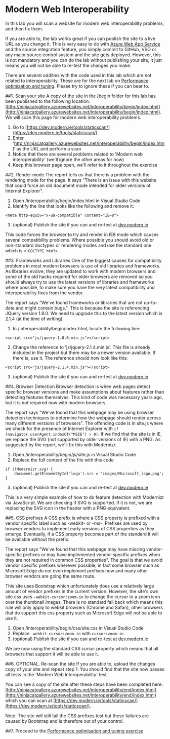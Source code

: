 # Modern Web Interoperability

In this lab you will scan a website for modern web interoperability problems, and then fix them.

If you are able to, the lab works great if you can publish the site to a live URL as you change it. This is very easy to do with [Azure Web App Service](https://azure.microsoft.com/en-us/services/app-service/web/) and the source integration feature, you simply commit to GitHub, VSO or any major source control system and the site gets deployed. However, this is not mandatory and you can do the lab without publishing your site, it just means you will not be able to re-test the changes you make.

There are several oddities with the code used in this lab which are not related to interoperability. These are for the next lab on [Performance optimisation and tuning](Performance/Performance.md). Please try to ignore these if you can bear to.

##1. Scan your site
A copy of the site in the /begin folder for this lab has been published to the following location: [http://ninjacatgallery.azurewebsites.net/interoperability/begin/index.html](http://ninjacatgallery.azurewebsites.net/interoperability/begin/index.html). We will scan this page for modern web interoperability problems.

1. Go to [https://dev.modern.ie/tools/staticscan/](https://dev.modern.ie/tools/staticscan/)
2. Enter 'http://ninjacatgallery.azurewebsites.net/interoperability/begin/index.html' as the URL and perform a scan
3. Notice that there are several problems related to 'Modern web interoperability' (we'll ignore the other areas for now)
4. Keep this browser page open, we'll refer to it throughout the exercise

##2. Render mode
The report tells us that there is a problem with the rendering mode for the page. It says "There is an issue with this website that could force an old document mode intended for older versions of Internet Explorer".

1. Open /interoperability/begin/index.html in Visual Studio Code
2. Identify the line that looks like the following and remove it: 

```<meta http-equiv="x-ua-compatible" content="IE=8">```

3. (optional) Publish the site if you can and re-test at [dev.modern.ie](https://dev.modern.ie/tools/staticscan/)

This code forces the browser to try and render in IE8 mode which causes several compatibility problems. Where possible you should avoid old or non-standard doctypes or rendering modes and use the standard one which is `<!DOCTYPE html>`

##3. Frameworks and Libraries
One of the biggest causes for compatibility problems in most modern browsers is use of old libraries and frameworks. As libraries evolve, they are updated to work with modern browsers and some of the old hacks required for older browsers are removed so you should always try to use the latest versions of libraries and frameworks where possible, to make sure you have the very latest compatibility and interoperability fixes from the vendor.

The report says "We've found frameworks or libraries that are not up-to-date and might contain bugs.". This is because the site is referencing JQuery version 1.8.0. We need to upgrade this to the latest version which is 2.1.4 (at the time of writing)

1. In /interoperability/begin/index.html, locate the following line:

```<script src="js/jquery-1.8.0.min.js"></script>```

2. Change the reference to 'js/jquery-2.1.4.min.js'. This file is already included in the project but there may be a newer version available. If there is, use it. The reference should now look like this: 

```<script src="js/jquery-2.1.4.min.js"></script>```

3. (optional) Publish the site if you can and re-test at [dev.modern.ie](https://dev.modern.ie/tools/staticscan/)

##4. Browser Detection
Browser detection is when web pages detect specific browser versions and make assumptions about features rather than detecting features themselves. This kind of code was necessary years ago, but it is not required now with modern browsers.

The report says "We've found that this webpage may be using browser detection techniques to determine how the webpage should render across many different versions of browsers".  The offending code is in site.js where we check for the presence  of Internet Explorer with `if (navigator.userAgent.indexOf("MSIE") > 0)`. If we find that the site is in IE, we replace the SVG (not supported by older versions of IE) with a PNG. As suggested by the report, we'll fix this with Modernizr.

1. Open /interoperability/begin/js/site.js in Visual Studio Code
2. Replace the full content of the file with this code

```
if (!Modernizr.svg) {
	document.getElementById('logo').src = 'images/Microsoft_logo.png';
}
```

3. (optional) Publish the site if you can and re-test at [dev.modern.ie](https://dev.modern.ie/tools/staticscan/)

This is a very simple example of how to do feature detection with Modernizr via JavaScript. We are checking if SVG is supported. If it is not, we are replacing the SVG icon in the header with a PNG equivalent.

##5. CSS prefixes
A CSS prefix is where a CSS property is prefixed with a vendor specific label such as -webkit- or -ms-. Prefixes are used by browser vendors to implement early versions of CSS properties as they emerge. Eventually, if a CSS property becomes part of the standard it will be available without the prefix.

The report says "We've found that this webpage may have missing vendor-specific prefixes or may have implemented vendor-specific prefixes when they are not required in common CSS properties". The goal is that we avoid vendor specific prefixes wherever possible, in fact some browser such as Microsoft Edge do not even implement prefixes now and many other browser vendors are going the same route.

This site uses Bootstrap which unfortunately does use a relatively large amount of vendor prefixes in the current version. However, the site's own site.css uses `-webkit-cursor:zoom-in` to change the cursor to a zoom icon over the thumbnail images. There is no standard fall back which means this rule will only apply to webkit browsers (Chrome and Safari), other browsers that do support this css property such as Microsoft Edge will not be able to use it.

1. Open /interoperability/begin/css/site.css in Visual Studio Code
2. Replace `-webkit-cursor:zoom-in` with `cursor:zoom-in`
3. (optional) Publish the site if you can and re-test at [dev.modern.ie](https://dev.modern.ie/tools/staticscan/)

We are now using the standard CSS cursor property which means that all browsers that support it will be able to use it.

##6. OPTIONAL. Re-scan the site
If you are able to, upload the changes copy of your site and repeat step 1. You should find that the site now passes all tests in the 'Modern Web Interoperability' test

You can see a copy of the site after these steps have been completed here: [http://ninjacatgallery.azurewebsites.net/interoperability/end/index.html](http://ninjacatgallery.azurewebsites.net/interoperability/end/index.html) which you can scan at  [https://dev.modern.ie/tools/staticscan/](https://dev.modern.ie/tools/staticscan/).

Note: The site will still fail the CSS prefixes test but these failures are caused by Bootstrap and is therefore out of your control.

##7. Proceed to the [Performance optimisation and tuning exercise](Performance/Performance.md)
